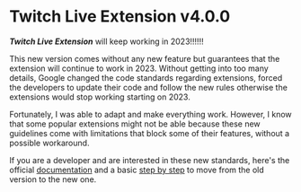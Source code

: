 # Twitch Live Extension v4.0.0

**_Twitch Live Extension_** will keep working in 2023!!!!!!

This new version comes without any new feature but guarantees that the extension will continue to work in 2023.
Without getting into too many details, Google changed the code standards regarding extensions, forced the developers to update their code and follow the new rules otherwise the extensions would stop working starting on 2023. 

Fortunately, I was able to adapt and make everything work. However, I know that some popular extensions might not be able because these new guidelines come with limitations that block some of their features, without a possible workaround.

If you are a developer and are interested in these new standards, here's the official [documentation](https://developer.chrome.com/docs/extensions/mv3/intro/) and a basic [step by step](https://developer.chrome.com/docs/extensions/mv3/mv3-migration/) to move from the old version to the new one.